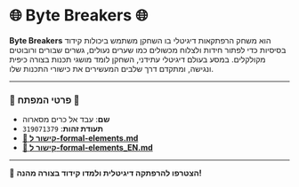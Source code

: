 # 🌐 Byte Breakers 🌐

**Byte Breakers** הוא משחק הרפתקאות דיגיטלי בו השחקן משתמש ביכולות קידוד בסיסיות כדי לפתור חידות ולצלוח מכשולים כמו שערים נעולים, גשרים שבורים ורובוטים מקולקלים. במסע בעולם דיגיטלי עתידני, השחקן לומד מושגי תכנות בצורה כיפית ונגישה, ומתקדם דרך שלבים המעשירים את כישורי התכנות שלו.

---

### 🔹 פרטי המפתח 🔹
- **שם**: עבד אל כרים מסארוה
- **תעודת זהות**: `319071379`
- [**📄 קישור ל-formal-elements.md**](https://github.com/MassarwaGames/byte_breakers/blob/main/formal-elements.md)
- [**📄 קישור ל-formal-elements_EN.md**](https://github.com/MassarwaGames/byte_breakers/blob/main/formal-elements_EN.md)

---

👾 **הצטרפו להרפתקה דיגיטלית ולמדו קידוד בצורה מהנה!**

